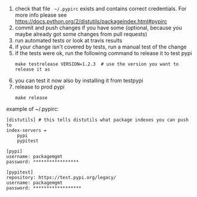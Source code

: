1. check that file `` ~/.pypirc`` exists and contains correct credentials. For more info please see https://docs.python.org/2/distutils/packageindex.html#pypirc
1. commit and push changes if you have some (optional, because you maybe already got some changes from pull requests)
1. run automated tests or look at travis results
1. if your change isn't covered by tests, run a manual test of the change
1. if the tests were ok, run the following command to release it to test pypi
   ```
   make testrelease VERSION=1.2.3  # use the version you want to release it as
   ```
1. you can test it now also by installing it from testpypi
1. release to prod pypi
   ```
   make release
   ```

example of ~/.pypirc:
```
[distutils] # this tells distutils what package indexes you can push to
index-servers =
    pypi
    pypitest

[pypi]
username: packagemgmt
password: *****************

[pypitest]
repository: https://test.pypi.org/legacy/
username: packagemgmt
password: ******************
```

